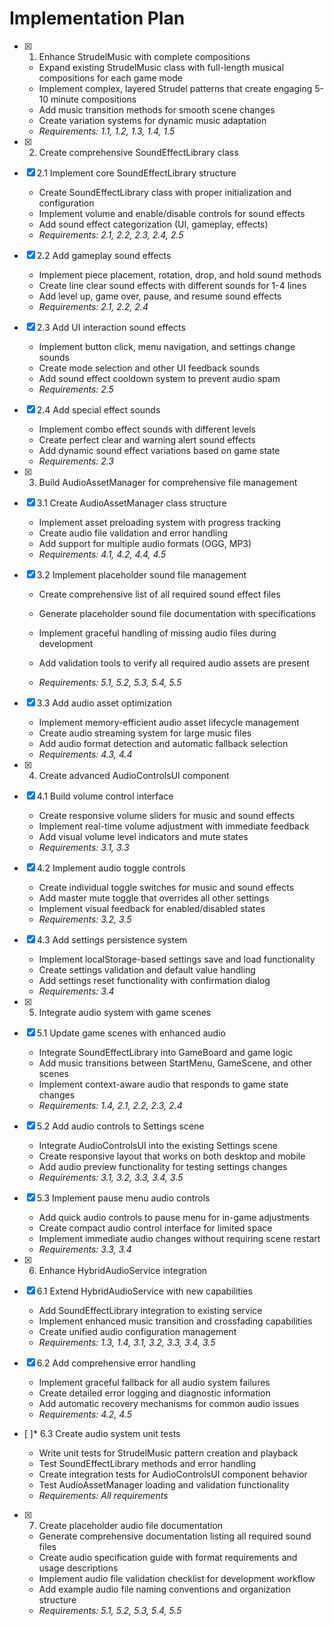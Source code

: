 # Implementation Plan

- [x] 1. Enhance StrudelMusic with complete compositions

  - Expand existing StrudelMusic class with full-length musical compositions for each game mode
  - Implement complex, layered Strudel patterns that create engaging 5-10 minute compositions
  - Add music transition methods for smooth scene changes
  - Create variation systems for dynamic music adaptation
  - _Requirements: 1.1, 1.2, 1.3, 1.4, 1.5_

- [x] 2. Create comprehensive SoundEffectLibrary class

- [x] 2.1 Implement core SoundEffectLibrary structure

  - Create SoundEffectLibrary class with proper initialization and configuration
  - Implement volume and enable/disable controls for sound effects
  - Add sound effect categorization (UI, gameplay, effects)
  - _Requirements: 2.1, 2.2, 2.3, 2.4, 2.5_

- [x] 2.2 Add gameplay sound effects

  - Implement piece placement, rotation, drop, and hold sound methods
  - Create line clear sound effects with different sounds for 1-4 lines
  - Add level up, game over, pause, and resume sound effects
  - _Requirements: 2.1, 2.2, 2.4_

- [x] 2.3 Add UI interaction sound effects

  - Implement button click, menu navigation, and settings change sounds
  - Create mode selection and other UI feedback sounds
  - Add sound effect cooldown system to prevent audio spam
  - _Requirements: 2.5_

- [x] 2.4 Add special effect sounds

  - Implement combo effect sounds with different levels
  - Create perfect clear and warning alert sound effects
  - Add dynamic sound effect variations based on game state
  - _Requirements: 2.3_

- [x] 3. Build AudioAssetManager for comprehensive file management

- [x] 3.1 Create AudioAssetManager class structure

  - Implement asset preloading system with progress tracking
  - Create audio file validation and error handling
  - Add support for multiple audio formats (OGG, MP3)
  - _Requirements: 4.1, 4.2, 4.4, 4.5_

- [x] 3.2 Implement placeholder sound file management

  - Create comprehensive list of all required sound effect files
  - Generate placeholder sound file documentation with specifications

  - Implement graceful handling of missing audio files during development
  - Add validation tools to verify all required audio assets are present
  - _Requirements: 5.1, 5.2, 5.3, 5.4, 5.5_

- [x] 3.3 Add audio asset optimization

  - Implement memory-efficient audio asset lifecycle management
  - Create audio streaming system for large music files
  - Add audio format detection and automatic fallback selection
  - _Requirements: 4.3, 4.4_

- [x] 4. Create advanced AudioControlsUI component

- [x] 4.1 Build volume control interface

  - Create responsive volume sliders for music and sound effects
  - Implement real-time volume adjustment with immediate feedback
  - Add visual volume level indicators and mute states
  - _Requirements: 3.1, 3.3_

- [x] 4.2 Implement audio toggle controls

  - Create individual toggle switches for music and sound effects
  - Add master mute toggle that overrides all other settings
  - Implement visual feedback for enabled/disabled states
  - _Requirements: 3.2, 3.5_

- [x] 4.3 Add settings persistence system

  - Implement localStorage-based settings save and load functionality
  - Create settings validation and default value handling
  - Add settings reset functionality with confirmation dialog
  - _Requirements: 3.4_

- [x] 5. Integrate audio system with game scenes

- [x] 5.1 Update game scenes with enhanced audio

  - Integrate SoundEffectLibrary into GameBoard and game logic
  - Add music transitions between StartMenu, GameScene, and other scenes
  - Implement context-aware audio that responds to game state changes
  - _Requirements: 1.4, 2.1, 2.2, 2.3, 2.4_

- [x] 5.2 Add audio controls to Settings scene

  - Integrate AudioControlsUI into the existing Settings scene
  - Create responsive layout that works on both desktop and mobile
  - Add audio preview functionality for testing settings changes
  - _Requirements: 3.1, 3.2, 3.3, 3.4, 3.5_

- [x] 5.3 Implement pause menu audio controls

  - Add quick audio controls to pause menu for in-game adjustments
  - Create compact audio control interface for limited space
  - Implement immediate audio changes without requiring scene restart
  - _Requirements: 3.3, 3.4_

- [x] 6. Enhance HybridAudioService integration

- [x] 6.1 Extend HybridAudioService with new capabilities

  - Add SoundEffectLibrary integration to existing service
  - Implement enhanced music transition and crossfading capabilities
  - Create unified audio configuration management
  - _Requirements: 1.3, 1.4, 3.1, 3.2, 3.3, 3.4, 3.5_

- [x] 6.2 Add comprehensive error handling

  - Implement graceful fallback for all audio system failures
  - Create detailed error logging and diagnostic information
  - Add automatic recovery mechanisms for common audio issues
  - _Requirements: 4.2, 4.5_

- [ ]\* 6.3 Create audio system unit tests

  - Write unit tests for StrudelMusic pattern creation and playback
  - Test SoundEffectLibrary methods and error handling
  - Create integration tests for AudioControlsUI component behavior
  - Test AudioAssetManager loading and validation functionality
  - _Requirements: All requirements_

- [x] 7. Create placeholder audio file documentation





  - Generate comprehensive documentation listing all required sound files
  - Create audio specification guide with format requirements and usage descriptions
  - Implement audio file validation checklist for development workflow
  - Add example audio file naming conventions and organization structure
  - _Requirements: 5.1, 5.2, 5.3, 5.4, 5.5_
